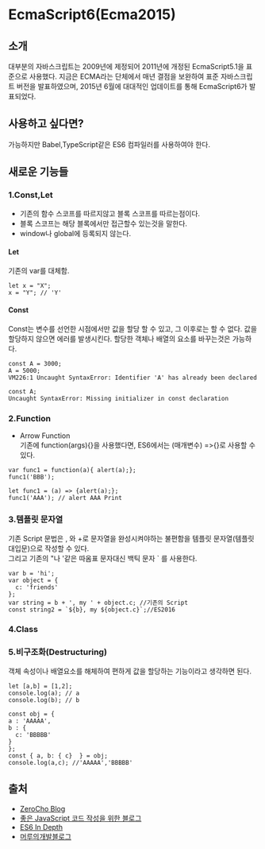 
# EcmaScript6(Ecma2015)

## 소개</br>
대부분의 자바스크립트는 2009년에 제정되어 2011년에 개정된 EcmaScript5.1을 표준으로 사용했다.
지금은 ECMA라는 단체에서 매년 결점을 보완하여 표준 자바스크립트 버전을 발표하였으며, 2015년 6월에 대대적인 업데이트를 통해 EcmaScript6가 발표되었다.
## 사용하고 싶다면?
가능하지만 Babel,TypeScript같은 ES6 컴파일러를 사용하여야 한다.
## 새로운 기능들</br>
### 1.Const,Let</br>
- 기존의 함수 스코프를 따르지않고 블록 스코프를 따르는점이다. 
- 블록 스코프는 해당 블록에서만 접근할수 있는것을 말한다. 
- window나 global에 등록되지 않는다.
#### Let
기존의 var를 대체함.
```
let x = "X";
x = "Y"; // 'Y'
```
#### Const
Const는 변수를 선언한 시점에서만 값을 할당 할 수 있고, 그 이후로는 할 수 없다. 값을 할당하지 않으면 에러를 발생시킨다. 할당한 객체나 배열의 요소를 바꾸는것은 가능하다.
```
const A = 3000;
A = 5000;
VM226:1 Uncaught SyntaxError: Identifier 'A' has already been declared
```
```
const A;
Uncaught SyntaxError: Missing initializer in const declaration
```
### 2.Function</br>
- Arrow Function</br>
기존에 function(args){}을 사용했다면, ES6에서는 (매개변수) =>{}로 사용할 수 있다.
```
var func1 = function(a){ alert(a);};
func1('BBB');
```
```
let func1 = (a) => {alert(a);};
func1('AAA'); // alert AAA Print
```
### 3.템플릿 문자열
기존 Script 문법은 , 와 +로 문자열을 완성시켜야하는 불편함을 템플릿 문자열(템플릿 대입문)으로 작성할 수 있다. </br>
그리고 기존의 "나 '같은 따옴표 문자대신 백틱 문자 \` 를 사용한다.</br>

```
var b = 'hi';
var object = {
  c: 'friends'
};
var string = b + ', my ' + object.c; //기존의 Script
const string2 = `${b}, my ${object.c}`;//ES2016
```
### 4.Class

### 5.비구조화(Destructuring)
객체 속성이나 배열요소를 해체하여 편하게 값을 할당하는 기능이라고 생각하면 된다.
```
let [a,b] = [1,2];
console.log(a); // a
console.log(b); // b 
```
```
const obj = {
a : 'AAAAA',
b : {
  c: 'BBBBB'
}
};
const { a, b: { c}  } = obj;
console.log(a,c); //'AAAAA','BBBBB'
```
## 출처
- [ZeroCho Blog](https://www.zerocho.com/category/EcmaScript/post/5756d488e9c105aaeb550ea5)</br>
- [좋은 JavaScript 코드 작성을 위한 블로그](https://cimfalab.github.io/deepscan/2016/07/ecmascript-6)
- [ES6 In Depth](http://hacks.mozilla.or.kr/category/es6-in-depth/)
- [머루의개발블로그](http://wonwoo.ml/)
